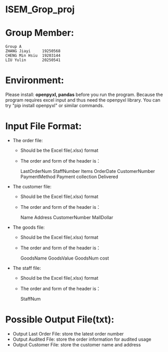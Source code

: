 # ISEM_Grop_proj

# Group Member:
    Group A
    ZHANG Jiayi     19250568
    CHENG Min Hsiu  19203144
    LIU Yulin       20250541

# Environment:
Please install: **openpyxl, pandas** before you run the program. 
Because the program requires excel input and thus need the openpyxl library. 
You can try "pip install openpyxl" or similar commands.

# Input File Format:
+ The order file:
  + Should be the Excel file(.xlsx) format
  + The order and form of the header is：

    LastOrderNum StaffNumber Items OrderDate CustomerNumber PaymentMethod Payment collection Delivered
+ The customer file:
  + Should be the Excel file(.xlsx) format
  + The order and form of the header is：

    Name Address CustomerNumber MallDollar
+ The goods file:
  + Should be the Excel file(.xlsx) format
  + The order and form of the header is：

    GoodsName GoodsValue GoodsNum cost
+ The staff file:
  + Should be the Excel file(.xlsx) format
  + The order and form of the header is：

    StaffNum

# Possible Output File(txt):
+ Output Last Order File: store the latest order number
+ Output Audited File: store the order information for audited usage
+ Output Customer File: store the customer name and address